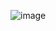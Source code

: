 ![image](https://user-images.githubusercontent.com/75986477/185750062-85d3ff65-dcb2-47d7-8178-4e86d653ca15.png)
